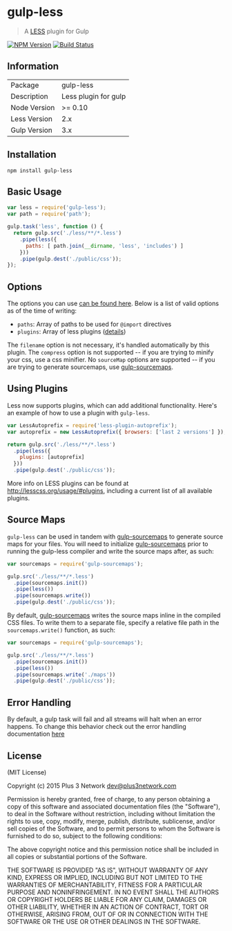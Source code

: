 # gulp-less


> A [LESS](http://lesscss.org/) plugin for Gulp

[![NPM Version](https://img.shields.io/npm/v/gulp-less.svg)](https://www.npmjs.com/package/gulp-less)
[![Build Status](https://img.shields.io/travis/stevelacy/gulp-less.svg)](https://travis-ci.org/stevelacy/gulp-less)

## Information

<table>
<tr>
<td>Package</td><td>gulp-less</td>
</tr>
<tr>
<td>Description</td>
<td>Less plugin for gulp</td>
</tr>
<tr>
<td>Node Version</td>
<td>>= 0.10</td>
</tr>
<tr>
<td>Less Version</td>
<td>2.x</td>
</tr>
<tr>
<td>Gulp Version</td>
<td>3.x</td>
</tr>
</table>

## Installation

```
npm install gulp-less
```

## Basic Usage

```js
var less = require('gulp-less');
var path = require('path');

gulp.task('less', function () {
  return gulp.src('./less/**/*.less')
    .pipe(less({
      paths: [ path.join(__dirname, 'less', 'includes') ]
    }))
    .pipe(gulp.dest('./public/css'));
});
```

## Options

The options you can use [can be found here](http://lesscss.org/#using-less-configuration). Below is a list of valid options as of the time of writing:

- `paths`: Array of paths to be used for `@import` directives
- `plugins`: Array of less plugins ([details](#using-plugins))

The `filename` option is not necessary, it's handled automatically by this plugin. The `compress` option is not supported -- if you are trying to minify your css, use a css minifier. No `sourceMap` options are supported -- if you are trying to generate sourcemaps, use [gulp-sourcemaps](https://github.com/floridoo/gulp-sourcemaps).

## Using Plugins

Less now supports plugins, which can add additional functionality. Here's an example of how to use a plugin with `gulp-less`.

```js
var LessAutoprefix = require('less-plugin-autoprefix');
var autoprefix = new LessAutoprefix({ browsers: ['last 2 versions'] });

return gulp.src('./less/**/*.less')
  .pipe(less({
    plugins: [autoprefix]
  }))
  .pipe(gulp.dest('./public/css'));
```

More info on LESS plugins can be found at http://lesscss.org/usage/#plugins, including a current list of all available plugins.

## Source Maps

`gulp-less` can be used in tandem with [gulp-sourcemaps](https://github.com/floridoo/gulp-sourcemaps) to generate source maps for your files. You will need to initialize [gulp-sourcemaps](https://github.com/floridoo/gulp-sourcemaps) prior to running the gulp-less compiler and write the source maps after, as such:

```js
var sourcemaps = require('gulp-sourcemaps');

gulp.src('./less/**/*.less')
  .pipe(sourcemaps.init())
  .pipe(less())
  .pipe(sourcemaps.write())
  .pipe(gulp.dest('./public/css'));
```

By default, [gulp-sourcemaps](https://github.com/floridoo/gulp-sourcemaps) writes the source maps inline in the compiled CSS files. To write them to a separate file, specify a relative file path in the `sourcemaps.write()` function, as such:

```js
var sourcemaps = require('gulp-sourcemaps');

gulp.src('./less/**/*.less')
  .pipe(sourcemaps.init())
  .pipe(less())
  .pipe(sourcemaps.write('./maps'))
  .pipe(gulp.dest('./public/css'));
```

## Error Handling

By default, a gulp task will fail and all streams will halt when an error happens. To change this behavior check out the error handling documentation [here](https://github.com/gulpjs/gulp/blob/master/docs/recipes/combining-streams-to-handle-errors.md)

## License

(MIT License)

Copyright (c) 2015 Plus 3 Network dev@plus3network.com

Permission is hereby granted, free of charge, to any person obtaining a copy of this software and associated documentation files (the "Software"), to deal in the Software without restriction, including without limitation the rights to use, copy, modify, merge, publish, distribute, sublicense, and/or sell copies of the Software, and to permit persons to whom the Software is furnished to do so, subject to the following conditions:

The above copyright notice and this permission notice shall be included in all copies or substantial portions of the Software.

THE SOFTWARE IS PROVIDED "AS IS", WITHOUT WARRANTY OF ANY KIND, EXPRESS OR IMPLIED, INCLUDING BUT NOT LIMITED TO THE WARRANTIES OF MERCHANTABILITY, FITNESS FOR A PARTICULAR PURPOSE AND NONINFRINGEMENT. IN NO EVENT SHALL THE AUTHORS OR COPYRIGHT HOLDERS BE LIABLE FOR ANY CLAIM, DAMAGES OR OTHER LIABILITY, WHETHER IN AN ACTION OF CONTRACT, TORT OR OTHERWISE, ARISING FROM, OUT OF OR IN CONNECTION WITH THE SOFTWARE OR THE USE OR OTHER DEALINGS IN THE SOFTWARE.

